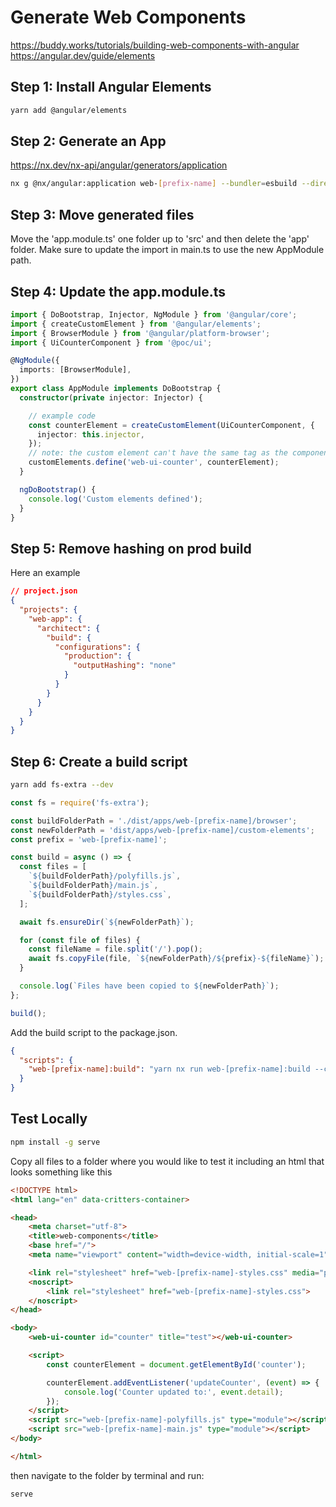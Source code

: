 #  Generate Web Components

https://buddy.works/tutorials/building-web-components-with-angular <br />
https://angular.dev/guide/elements

## Step 1: Install Angular Elements
```bash
yarn add @angular/elements
```

## Step 2: Generate an App

https://nx.dev/nx-api/angular/generators/application

```bash
nx g @nx/angular:application web-[prefix-name] --bundler=esbuild --directory=apps --routing=false --standalone=false --addTailwind=true --e2eTestRunner=none --inlineStyle=true --inlineTemplate=true --minimal=true --projectNameAndRootFormat=derived --style=scss --skipTests=true --ssr=false --unitTestRunner=none 
```

## Step 3: Move generated files

Move the 'app.module.ts' one folder up to 'src' and then delete the 'app' folder. Make sure to update the import in main.ts to use the new AppModule path.

## Step 4: Update the app.module.ts


```ts
import { DoBootstrap, Injector, NgModule } from '@angular/core';
import { createCustomElement } from '@angular/elements';
import { BrowserModule } from '@angular/platform-browser';
import { UiCounterComponent } from '@poc/ui';

@NgModule({
  imports: [BrowserModule],
})
export class AppModule implements DoBootstrap {
  constructor(private injector: Injector) {

    // example code 
    const counterElement = createCustomElement(UiCounterComponent, {
      injector: this.injector,
    });
    // note: the custom element can't have the same tag as the component
    customElements.define('web-ui-counter', counterElement);
  }

  ngDoBootstrap() {
    console.log('Custom elements defined');
  }
}
```

## Step 5: Remove hashing on prod build
Here an example
```json
// project.json
{
  "projects": {
    "web-app": {
      "architect": {
        "build": {
          "configurations": {
            "production": {
              "outputHashing": "none"
            }
          }
        }
      }
    }
  }
}
```

## Step 6: Create a build script
```bash
yarn add fs-extra --dev
```

```js
const fs = require('fs-extra');

const buildFolderPath = './dist/apps/web-[prefix-name]/browser';
const newFolderPath = 'dist/apps/web-[prefix-name]/custom-elements';
const prefix = 'web-[prefix-name]';

const build = async () => {
  const files = [
    `${buildFolderPath}/polyfills.js`,
    `${buildFolderPath}/main.js`,
    `${buildFolderPath}/styles.css`,
  ];

  await fs.ensureDir(`${newFolderPath}`);

  for (const file of files) {
    const fileName = file.split('/').pop();
    await fs.copyFile(file, `${newFolderPath}/${prefix}-${fileName}`);
  }

  console.log(`Files have been copied to ${newFolderPath}`);
};

build();
```

Add the build script to the package.json.
```json
{
  "scripts": {
    "web-[prefix-name]:build": "yarn nx run web-[prefix-name]:build --configuration=production && node apps/web-[prefix-name]/build.js"
  }
}
```

## Test Locally

```bash
npm install -g serve
```

Copy all files to a folder where you would like to test it including an html that looks something like this

```html
<!DOCTYPE html>
<html lang="en" data-critters-container>

<head>
    <meta charset="utf-8">
    <title>web-components</title>
    <base href="/">
    <meta name="viewport" content="width=device-width, initial-scale=1">

    <link rel="stylesheet" href="web-[prefix-name]-styles.css" media="print" onload="this.media='all'">
    <noscript>
        <link rel="stylesheet" href="web-[prefix-name]-styles.css">
    </noscript>
</head>

<body>
    <web-ui-counter id="counter" title="test"></web-ui-counter>

    <script>
        const counterElement = document.getElementById('counter');

        counterElement.addEventListener('updateCounter', (event) => {
            console.log('Counter updated to:', event.detail);
        });
    </script>
    <script src="web-[prefix-name]-polyfills.js" type="module"></script>
    <script src="web-[prefix-name]-main.js" type="module"></script>
</body>

</html>
```

then navigate to the folder by terminal and run:

```bash
serve
```